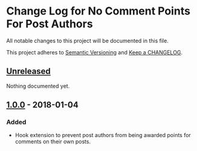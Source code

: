 # Change Log for No Comment Points For Post Authors

All notable changes to this project will be documented in this file.

This project adheres to [Semantic Versioning](http://semver.org/) and [Keep a CHANGELOG](http://keepachangelog.com/).

## [Unreleased]

Nothing documented yet.

## [1.0.0] - 2018-01-04

### Added

- Hook extension to prevent post authors from being awarded points for comments on their own posts.

[unreleased]: https://github.com/WordPoints/no-comment-points-for-post-authors/compare/master...HEAD
[1.0.0]: https://github.com/WordPoints/no-comment-points-for-post-authors/compare/...1.0.0
